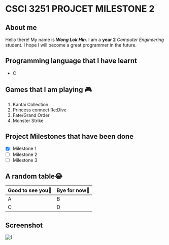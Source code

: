 # CSCI 3251 PROJCET MILESTONE 2
## About me 
Hello there! My name is ***Wong Lok Hin***. I am a **year 2** *Computer Engineering* student. I hope I will become a great programmer in the future.
## Programming language that I have learnt
* C
## Games that I am playing :video_game:
1. Kantai Collection
2. Princess connect Re:Dive
3. Fate/Grand Order
4. Monster Strike
## Project Milestones that have been done
- [x] Milestone 1
- [ ] Milestone 2
- [ ] Milestone 3
## A random table:joy:
Good to see you:wave:| Bye for now:wave:
------------ |------------
A | B
C| D
## Screenshot
![1](https://octodex.github.com/images/yaktocat.png)
